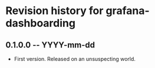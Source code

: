 # Revision history for grafana-dashboarding

## 0.1.0.0 -- YYYY-mm-dd

* First version. Released on an unsuspecting world.
